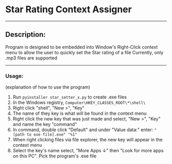 # Star Rating Context Assigner
---
## Description:  
Program is designed to be embedded into Window's Right-Click context menu to allow the user to quickly set the Star rating of a file
Currently, only .mp3 files are supported

---
### Usage:
(explanation of how to use the program)
1. Run `pyinstaller star_setter_x.py` to create .exe files
2. In the Windows registry, `Computer\HKEY_CLASSES_ROOT\*\shell\`
3. Right click "shell", "New >", "Key"
4. The name of they key is what will be found in the context menu
5. Right click the new key that was just made and select, "New >", "Key" and name the key "command"
6. In command, double click "Default" and under "Value data:" enter: `"[path to exe file].exe" "%1"`
7. When right clicking files via file explorer, the new key will appear in the context menu
8. Select the key's name select, "More Apps ↓" then "Look for more apps on this PC". Pick the program's .exe file
